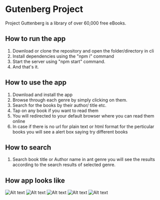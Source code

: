 # Gutenberg Project
Project Guttenberg is a library of over 60,000 free eBooks.

## How to run the app
1. Download or clone the repository and open the folder/directory in cli
1. Install dependencies using the "npm i" command
1. Start the server using "npm start" command.
1. And that's it.

## How to use the app
1. Download and install the app
1. Browse through each genre by simply clicking on them.
1. Search for the books by their author/ title etc.
1. Tap on any book if you want to read them
1. You will redirected to your default browser where you can read them online
1. In case if there is no url for plain text or html format for the perticular books you will see a alert box saying try different books

## How to search
1. Search book title or Author name in ant genre you will see the results according to the search results of selected genre.

## How app looks like
![Alt text](https://github.com/Aadil009/gutenbergProject/blob/main/screenshots/Screenshot_2021-01-04-10-04-03-34_c9ac622e024a0f010b09cb3f83207e4d.jpg)
![Alt text](https://github.com/Aadil009/gutenbergProject/blob/main/screenshots/Screenshot_2021-01-04-10-04-10-50_c9ac622e024a0f010b09cb3f83207e4d.jpg)
![Alt text](https://github.com/Aadil009/gutenbergProject/blob/main/screenshots/Screenshot_2021-01-04-10-04-24-20_c9ac622e024a0f010b09cb3f83207e4d.jpg)
![Alt text](https://github.com/Aadil009/gutenbergProject/blob/main/screenshots/Screenshot_2021-01-04-10-05-05-37.jpg)
![Alt text](https://github.com/Aadil009/gutenbergProject/blob/main/screenshots/Screenshot_2021-01-04-10-05-11-27_c9ac622e024a0f010b09cb3f83207e4d.jpg)
